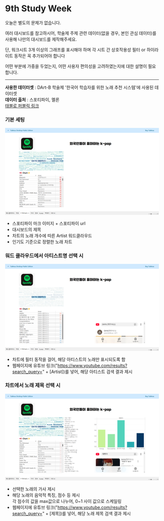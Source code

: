 # 9th Study Week

오늘은 별도의 문제가 없습니다.

여러 대시보드를 참고하시어, 학술제 주제 관련 데이터(없을 경우, 본인 관심 데이터)를 사용해 나만의 대시보드를 제작해주세요.

단, 워크시트 3개 이상의 그래프를 표시해야 하며 각 시트 간 상호작용성 필터 or 하이라이트 동작은 꼭 추가되어야 합니다

어떤 부분에 가중을 두었는지, 어떤 사용자 편의성을 고려하였는지에 대한 설명이 필요합니다.

---

**사용한 데이터셋** : DArt-B 학술제 '한국어 학습자를 위한 노래 추천 시스템'에 사용된 데이터셋\
**데이터 출처** : 스포티파이, 멜론\
[태블로 퍼블릭 링크](https://public.tableau.com/views/_17332297594600/1?:language=ko-KR&:sid=&:redirect=auth&:display_count=n&:origin=viz_share_link)

### 기본 세팅
![img](https://github.com/dorxor/DartB-24-2/blob/main/tableau/img/%EB%8C%80%EC%8B%9C%EB%B3%B4%EB%93%9C_1.png?raw=true)
- 스포티파이 마크 이미지 + 스포티파이 url
- 대시보드의 제목
- 차트의 노래 개수에 따른 Artist 워드클라우드
- 인기도 기준으로 정렬한 노래 차트

### 워드 클라우드에서 아티스트명 선택 시
![img](https://github.com/dorxor/DartB-24-2/blob/main/tableau/img/%EB%8C%80%EC%8B%9C%EB%B3%B4%EB%93%9C_2.png?raw=true)
- 차트에 필터 동작을 걸어, 해당 아티스트의 노래만 표시되도록 함
- 웹페이지에 유튜브 링크("https://www.youtube.com/results?search_query=" + [Artist])를 넣어, 해당 아티스트 검색 결과 제시

### 차트에서 노래 제목 선택 시
![img](https://github.com/dorxor/DartB-24-2/blob/main/tableau/img/%EB%8C%80%EC%8B%9C%EB%B3%B4%EB%93%9C_3.png?raw=true)
- 선택한 노래의 가사 제시
- 해당 노래의 음악적 특징, 점수 등 제시\
각 점수의 값을 max값으로 나누어, 0~1 사이 값으로 스케일링
- 웹페이지에 유튜브 링크("https://www.youtube.com/results?search_query=" + [제목])를 넣어, 해당 노래 제목 검색 결과 제시
